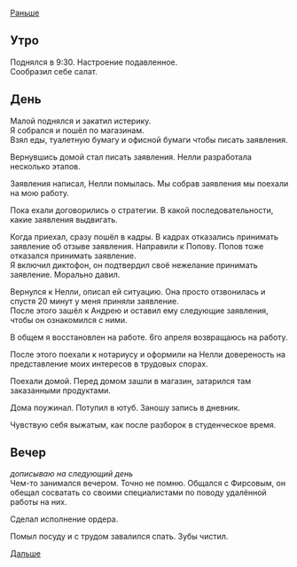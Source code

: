 [Раньше](2020.03.25.md)
## Утро
Поднялся в 9:30. Настроение подавленное.  
Сообразил себе салат.
## День
Малой поднялся и закатил истерику.  
Я собрался и пошёл по магазинам.  
Взял еды, туалетную бумагу и офисной бумаги чтобы писать заявления.

Вернувшись домой стал писать заявления. Нелли разработала несколько этапов.

Заявления написал, Нелли помылась. Мы собрав заявления мы поехали на мою работу.

Пока ехали договорились о стратегии. В какой последовательности, какие заявления выдвигать.

Когда приехал, сразу пошёл в кадры. В кадрах отказались принимать заявление об отзыве заявления. Направили к Попову. Попов тоже отказался принимать заявление.  
Я включил диктофон, он подтвердил своё нежелание принимать заявление. Морально давил.

Вернулся к Нелли, описал ей ситуацию. Она просто отзвонилась и спустя 20 минут у меня приняли заявление.  
После этого зашёл к Андрею и оставил ему следующие заявления, чтобы он ознакомился с ними.

В общем я восстановлен на работе. 6го апреля возвращаюсь на работу.

После этого поехали к нотариусу и оформили на Нелли довереность на представление моих интересов в трудовых спорах.

Поехали домой. Перед домом зашли в магазин, затарился там заказанными продуктами.

Дома поужинал. Потупил в ютуб. Заношу запись в дневник.

Чувствую себя выжатым, как после разборок в студенческое время.
## Вечер
*дописываю на следующий день*  
Чем-то занимался вечером. Точно не помню. Общался с Фирсовым, он обещал сосватать со своими специалистами по поводу удалённой работы на них.

Сделал исполнение ордера.

Помыл посуду и с трудом завалился спать. Зубы чистил.

[Дальше](2020.03.27.md)